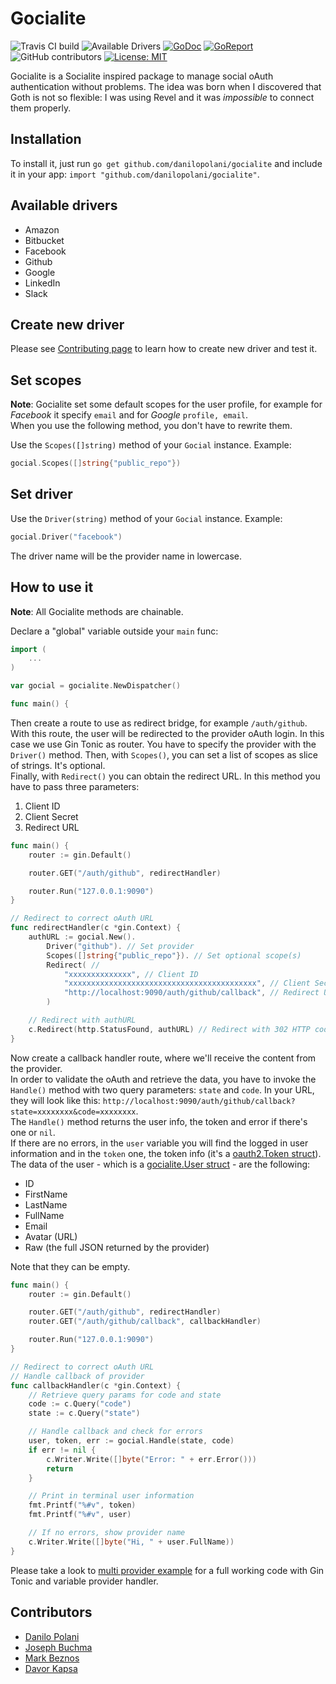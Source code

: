 # Gocialite
![Travis CI build](https://api.travis-ci.org/danilopolani/gocialite.svg?branch=master)
![Available Drivers](https://img.shields.io/badge/Drivers-5+-orange.svg)
[![GoDoc](https://godoc.org/github.com/danilopolani/gocialite?status.svg)](https://godoc.org/github.com/danilopolani/gocialite)
[![GoReport](https://goreportcard.com/badge/github.com/danilopolani/gocialite)](https://goreportcard.com/report/github.com/danilopolani/gocialite)
![GitHub contributors](https://img.shields.io/github/contributors/danilopolani/gocialite.svg)
[![License: MIT](https://img.shields.io/badge/License-MIT-blue.svg)](https://opensource.org/licenses/MIT)

Gocialite is a Socialite inspired package to manage social oAuth authentication without problems.
The idea was born when I discovered that Goth is not so flexible: I was using Revel and it was *impossible* to connect them properly.

## Installation

To install it, just run `go get github.com/danilopolani/gocialite` and include it in your app: `import "github.com/danilopolani/gocialite"`.

## Available drivers

- Amazon
- Bitbucket
- Facebook
- Github
- Google
- LinkedIn
- Slack

## Create new driver

Please see [Contributing page](https://github.com/danilopolani/gocialite/blob/master/CONTRIBUTING.md) to learn how to create new driver and test it.

## Set scopes

**Note**: Gocialite set some default scopes for the user profile, for example for *Facebook* it specify `email` and for *Google* `profile, email`.  
When you use the following method, you don't have to rewrite them. 

Use the `Scopes([]string)` method of your `Gocial` instance. Example:

```go
gocial.Scopes([]string{"public_repo"})
```

## Set driver

Use the `Driver(string)` method of your `Gocial` instance. Example:

```go
gocial.Driver("facebook")
```

The driver name will be the provider name in lowercase.

## How to use it

**Note**: All Gocialite methods are chainable.

Declare a "global" variable outside your `main` func:

```go
import (
	...
)

var gocial = gocialite.NewDispatcher()

func main() {
```

Then create a route to use as redirect bridge, for example `/auth/github`. With this route, the user will be redirected to the provider oAuth login. In this case we use Gin Tonic as router. You have to specify the provider with the `Driver()` method.
Then, with `Scopes()`, you can set a list of scopes as slice of strings. It's optional.  
Finally, with `Redirect()` you can obtain the redirect URL. In this method you have to pass three parameters:

1. Client ID
1. Client Secret
1. Redirect URL

```go
func main() {
	router := gin.Default()

	router.GET("/auth/github", redirectHandler)

	router.Run("127.0.0.1:9090")
}

// Redirect to correct oAuth URL
func redirectHandler(c *gin.Context) {
	authURL := gocial.New().
		Driver("github"). // Set provider
		Scopes([]string{"public_repo"}). // Set optional scope(s)
		Redirect( // 
			"xxxxxxxxxxxxxx", // Client ID
			"xxxxxxxxxxxxxxxxxxxxxxxxxxxxxxxxxxxxxxxxxx", // Client Secret
			"http://localhost:9090/auth/github/callback", // Redirect URL
		)

	// Redirect with authURL
	c.Redirect(http.StatusFound, authURL) // Redirect with 302 HTTP code
}
```

Now create a callback handler route, where we'll receive the content from the provider.  
In order to validate the oAuth and retrieve the data, you have to invoke the `Handle()` method with two query parameters: `state` and `code`. In your URL, they will look like this: `http://localhost:9090/auth/github/callback?state=xxxxxxxx&code=xxxxxxxx`.  
The `Handle()` method returns the user info, the token and error if there's one or `nil`.  
If there are no errors, in the `user` variable you will find the logged in user information and in the `token` one, the token info (it's a [oauth2.Token struct](https://godoc.org/golang.org/x/oauth2#Token)). The data of the user - which is a [gocialite.User struct](https://github.com/danilopolani/gocialite/blob/master/structs/user.go) - are the following:

- ID
- FirstName
- LastName
- FullName
- Email
- Avatar (URL)
- Raw (the full JSON returned by the provider)

Note that they can be empty.

```go
func main() {
	router := gin.Default()

	router.GET("/auth/github", redirectHandler)
	router.GET("/auth/github/callback", callbackHandler)

	router.Run("127.0.0.1:9090")
}

// Redirect to correct oAuth URL
// Handle callback of provider
func callbackHandler(c *gin.Context) {
	// Retrieve query params for code and state
	code := c.Query("code")
	state := c.Query("state")

	// Handle callback and check for errors
	user, token, err := gocial.Handle(state, code)
	if err != nil {
		c.Writer.Write([]byte("Error: " + err.Error()))
		return
	}

	// Print in terminal user information
	fmt.Printf("%#v", token)
	fmt.Printf("%#v", user)

	// If no errors, show provider name
	c.Writer.Write([]byte("Hi, " + user.FullName))
}
```

Please take a look to [multi provider example](https://github.com/danilopolani/gocialite/wiki/Multi-provider-example) for a full working code with Gin Tonic and variable provider handler.

## Contributors

- [Danilo Polani](https://github.com/danilopolani)
- [Joseph Buchma](https://github.com/josephbuchma)
- [Mark Beznos](https://github.com/vibbix)
- [Davor Kapsa](https://github.com/dvrkps)
